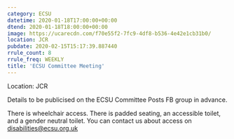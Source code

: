 ```yaml
---
category: ECSU
datetime: 2020-01-18T17:00:00+00:00
dtend: 2020-01-18T18:00:00+00:00
image: https://ucarecdn.com/f70e55f2-7fc9-4df8-b536-4e42e1cb31b0/
location: JCR
pubdate: 2020-02-15T15:17:39.887440
rrule_count: 8
rrule_freq: WEEKLY
title: 'ECSU Committee Meeting'
---
```

Location: JCR

Details to be publicised on the ECSU Committee Posts FB group in advance.

There is wheelchair access. There is padded seating, an accessible toilet, and a gender neutral toilet. You can contact us about access on disabilities@ecsu.org.uk

